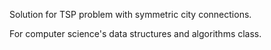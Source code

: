 Solution for TSP problem with symmetric city connections.

For computer science's data structures and algorithms class.
